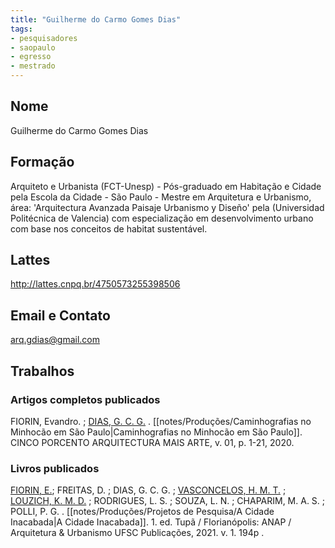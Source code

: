 ```yaml
---
title: "Guilherme do Carmo Gomes Dias"
tags: 
- pesquisadores
- saopaulo
- egresso
- mestrado
---
```


## Nome
Guilherme do Carmo Gomes Dias

## Formação
Arquiteto e Urbanista (FCT-Unesp) - Pós-graduado em Habitação e Cidade pela Escola da Cidade - São Paulo - Mestre em Arquitetura e Urbanismo, área: 'Arquitectura Avanzada Paisaje Urbanismo y Diseño' pela (Universidad Politécnica de Valencia) com especialização em desenvolvimento urbano com base nos conceitos de habitat sustentável.

## Lattes
http://lattes.cnpq.br/4750573255398506

## Email e Contato
arq.gdias@gmail.com

## Trabalhos

### Artigos completos publicados

FIORIN, Evandro. ; [DIAS, G. C. G.](http://lattes.cnpq.br/4750573255398506) . [[notes/Produções/Caminhografias no Minhocão em São Paulo|Caminhografias no Minhocão em São Paulo]]. CINCO PORCENTO ARQUITECTURA MAIS ARTE, v. 01, p. 1-21, 2020.

### Livros publicados

[FIORIN, E.](http://lattes.cnpq.br/5599203800231511); FREITAS, D. ; DIAS, G. C. G. ; [VASCONCELOS, H. M. T.](http://lattes.cnpq.br/1290805936456727) ; [LOUZICH, K. M. D.](http://lattes.cnpq.br/1928482851339357) ; RODRIGUES, L. S. ; SOUZA, L. N. ; CHAPARIM, M. A. S. ; POLLI, P. G. . [[notes/Produções/Projetos de Pesquisa/A Cidade Inacabada|A Cidade Inacabada]]. 1. ed. Tupã / Florianópolis: ANAP / Arquitetura & Urbanismo UFSC Publicações, 2021. v. 1. 194p .
